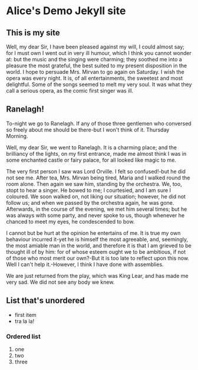 # Alice's Demo Jekyll site


## This is my site

Well, my dear Sir, I have been pleased against my will, I could almost say; for I must own I went out in very ill humour, which I think you cannot wonder at: but the music and the singing were charming; they soothed me into a pleasure the most grateful, the best suited to my present disposition in the world. I hope to persuade Mrs. Mirvan to go again on Saturday. I wish the opera was every night. It is, of all entertainments, the sweetest and most delightful. Some of the songs seemed to melt my very soul. It was what they call a serious opera, as the comic first singer was ill.

## Ranelagh!

To-night we go to Ranelagh. If any of those three gentlemen who conversed so freely about me should be there-but I won't think of it. Thursday Morning.

Well, my dear Sir, we went to Ranelagh. It is a charming place; and the brilliancy of the lights, on my first entrance, made me almost think I was in some enchanted castle or fairy palace, for all looked like magic to me.

The very first person I saw was Lord Orville. I felt so confused!-but he did not see me. After tea, Mrs. Mirvan being tired, Maria and I walked round the room alone. Then again we saw him, standing by the orchestra. We, too, stopt to hear a singer. He bowed to me; I courtesied, and I am sure I coloured. We soon walked on, not liking our situation; however, he did not follow us; and when we passed by the orchestra again, he was gone. Afterwards, in the course of the evening, we met him several times; but he was always with some party, and never spoke to us, though whenever he chanced to meet my eyes, he condescended to bow.

I cannot but be hurt at the opinion he entertains of me. It is true my own behaviour incurred it-yet he is himself the most agreeable, and, seemingly, the most amiable man in the world, and therefore it is that I am grieved to be thought ill of by him: for of whose esteem ought we to be ambitious, if not of those who most merit our own?-But it is too late to reflect upon this now. Well I can't help it.-However, I think I have done with assemblies.

We are just returned from the play, which was King Lear, and has made me very sad. We did not see any body we knew.

## List that's unordered
- first item
- tra la la!

### Ordered list
1. one
2. two
3. three
